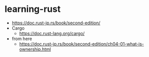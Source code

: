 # learning-rust

- https://doc.rust-jp.rs/book/second-edition/
- Cargo
  - https://doc.rust-lang.org/cargo/
- from here
  - https://doc.rust-jp.rs/book/second-edition/ch04-01-what-is-ownership.html
